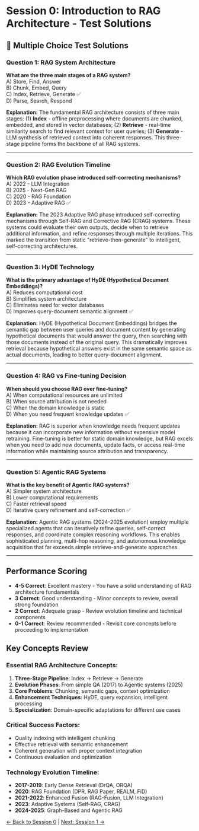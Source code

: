 # Session 0: Introduction to RAG Architecture - Test Solutions

## 📝 Multiple Choice Test Solutions

### Question 1: RAG System Architecture
**What are the three main stages of a RAG system?**  
A) Store, Find, Answer  
B) Chunk, Embed, Query  
C) Index, Retrieve, Generate ✅  
D) Parse, Search, Respond  

**Explanation:** The fundamental RAG architecture consists of three main stages: (1) **Index** - offline preprocessing where documents are chunked, embedded, and stored in vector databases; (2) **Retrieve** - real-time similarity search to find relevant context for user queries; (3) **Generate** - LLM synthesis of retrieved context into coherent responses. This three-stage pipeline forms the backbone of all RAG systems.

---

### Question 2: RAG Evolution Timeline
**Which RAG evolution phase introduced self-correcting mechanisms?**  
A) 2022 - LLM Integration  
B) 2025 - Next-Gen RAG  
C) 2020 - RAG Foundation  
D) 2023 - Adaptive RAG ✅  

**Explanation:** The 2023 Adaptive RAG phase introduced self-correcting mechanisms through Self-RAG and Corrective RAG (CRAG) systems. These systems could evaluate their own outputs, decide when to retrieve additional information, and refine responses through multiple iterations. This marked the transition from static "retrieve-then-generate" to intelligent, self-correcting architectures.

---

### Question 3: HyDE Technology
**What is the primary advantage of HyDE (Hypothetical Document Embeddings)?**  
A) Reduces computational cost  
B) Simplifies system architecture  
C) Eliminates need for vector databases  
D) Improves query-document semantic alignment ✅  

**Explanation:** HyDE (Hypothetical Document Embeddings) bridges the semantic gap between user queries and document content by generating hypothetical documents that would answer the query, then searching with those documents instead of the original query. This dramatically improves retrieval because hypothetical answers exist in the same semantic space as actual documents, leading to better query-document alignment.

---

### Question 4: RAG vs Fine-tuning Decision
**When should you choose RAG over fine-tuning?**  
A) When computational resources are unlimited  
B) When source attribution is not needed  
C) When the domain knowledge is static  
D) When you need frequent knowledge updates ✅  

**Explanation:** RAG is superior when knowledge needs frequent updates because it can incorporate new information without expensive model retraining. Fine-tuning is better for static domain knowledge, but RAG excels when you need to add new documents, update facts, or access real-time information while maintaining source attribution and transparency.

---

### Question 5: Agentic RAG Systems
**What is the key benefit of Agentic RAG systems?**  
A) Simpler system architecture  
B) Lower computational requirements  
C) Faster retrieval speed  
D) Iterative query refinement and self-correction ✅  

**Explanation:** Agentic RAG systems (2024-2025 evolution) employ multiple specialized agents that can iteratively refine queries, self-correct responses, and coordinate complex reasoning workflows. This enables sophisticated planning, multi-hop reasoning, and autonomous knowledge acquisition that far exceeds simple retrieve-and-generate approaches.

---

## Performance Scoring

- **4-5 Correct**: Excellent mastery - You have a solid understanding of RAG architecture fundamentals
- **3 Correct**: Good understanding - Minor concepts to review, overall strong foundation
- **2 Correct**: Adequate grasp - Review evolution timeline and technical components  
- **0-1 Correct**: Review recommended - Revisit core concepts before proceeding to implementation

## Key Concepts Review

### Essential RAG Architecture Concepts:
1. **Three-Stage Pipeline**: Index → Retrieve → Generate
2. **Evolution Phases**: From simple QA (2017) to Agentic systems (2025)
3. **Core Problems**: Chunking, semantic gaps, context optimization
4. **Enhancement Techniques**: HyDE, query expansion, intelligent processing
5. **Specialization**: Domain-specific adaptations for different use cases

### Critical Success Factors:
- Quality indexing with intelligent chunking
- Effective retrieval with semantic enhancement
- Coherent generation with proper context integration
- Continuous evaluation and optimization

### Technology Evolution Timeline:
- **2017-2019**: Early Dense Retrieval (DrQA, ORQA)
- **2020**: RAG Foundation (DPR, RAG Paper, REALM, FiD)
- **2021-2022**: Enhanced Fusion (RAG-Fusion, LLM Integration)
- **2023**: Adaptive Systems (Self-RAG, CRAG)
- **2024-2025**: Graph-Based and Agentic RAG

[← Back to Session 0](Session0_Introduction_to_RAG_Architecture.md) | [Next: Session 1 →](Session1_Basic_RAG_Implementation.md)
